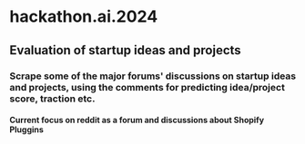 # hackathon.ai.2024

## Evaluation of startup ideas and projects

### Scrape some of the major forums' discussions on startup ideas and projects, using the comments for predicting idea/project score, traction etc.

#### Current focus on reddit as a forum and discussions about Shopify Pluggins